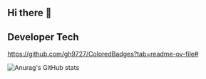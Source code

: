 ## Hi there 👋


## Developer Tech

https://github.com/gh9727/ColoredBadges?tab=readme-ov-file#

<!-- 
prs: 작성 시 내 PR을 Hide, 작성 안 할시 내 PR을 Open

&show_icons=true: Stats 아이콘 사용

&theme: 배경화면 색 설정, 
-->

![Anurag's GitHub stats](https://github-readme-stats.vercel.app/api?username=gh9727&hide=contribs,&show_icons=true&theme=radical)

<!--
사용 가능 목록
[![Anurag's GitHub stats](https://github-readme-stats.vercel.app/api?username=gh9727)](https://github.com/anuraghazra/github-readme-stats)

사용 안할 & 불가능한 목록
<img src="https://capsule-render.vercel.app/api?type=모양&color=BF00FF&height=150&section=header&text=텍스트&fontSize=텍스트크기" />

**gh9727/gh9727** is a ✨ _special_ ✨ repository because its `README.md` (this file) appears on your GitHub profile.

Here are some ideas to get you started:

- 🔭 I’m currently working on ...
- 🌱 I’m currently learning ...
- 👯 I’m looking to collaborate on ...
- 🤔 I’m looking for help with ...
- 💬 Ask me about ...
- 📫 How to reach me: ...
- 😄 Pronouns: ...
- ⚡ Fun fact: ...
-->
